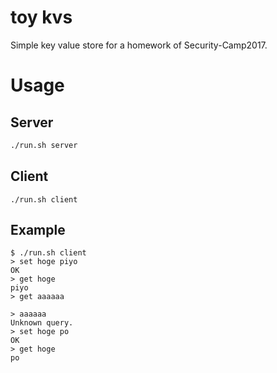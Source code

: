 # toy kvs

Simple key value store for a homework of Security-Camp2017.

# Usage

## Server
```bash
./run.sh server
```

## Client
```shell
./run.sh client
```


## Example

```shell
$ ./run.sh client
> set hoge piyo
OK
> get hoge
piyo
> get aaaaaa

> aaaaaa
Unknown query.
> set hoge po
OK
> get hoge
po
```
